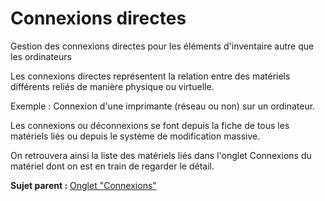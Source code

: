 Connexions directes
===================

Gestion des connexions directes pour les éléments d'inventaire autre que
les ordinateurs

Les connexions directes représentent la relation entre des matériels
différents reliés de manière physique ou virtuelle.

Exemple : Connexion d'une imprimante (réseau ou non) sur un ordinateur.

Les connexions ou déconnexions se font depuis la fiche de tous les
matériels liés ou depuis le système de modification massive.

On retrouvera ainsi la liste des matériels liés dans l'onglet Connexions
du matériel dont on est en train de regarder le détail.

**Sujet parent :** [Onglet
"Connexions"](../glpi/inventory_connection.html "Gestion des connexions")
